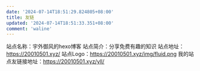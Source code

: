 ```yaml
---
date: '2024-07-14T18:51:29.824805+08:00'
title: 友链
updated: '2024-07-14T18:51:33.351+08:00'
comment: 'waline'
---
```

<div id="qexo-friends"></div>
<link rel="stylesheet" href="https://unpkg.com/qexo-friends/friends.css"/>
<script src="https://cdn.jsdelivr.net/npm/qexo-static@1.6.0/hexo/friends.js"></script>
<script>loadQexoFriends("qexo-friends", "https://hexoadmin.20010501.xyz")</script>

<link rel="stylesheet" href="https://unpkg.com/qexo-friends/friends.css"/>

<link rel="stylesheet" href="https://unpkg.com/qexo-friends/friends.css"/>

<link rel="stylesheet" href="https://unpkg.com/qexo-friends/friends.css"/>

<head>
  <!-- ... -->
  <script src=//cdn.jsdelivr.net/gh/Uyoahz26/qexo-link@main/main.min.js"></script>
  <!-- ... -->
</head>
<body>
  <!-- ... -->
  <div id="qexo-friends"></div>
  <script>
    loadQexoFriends({
        id: "qexo-friends",
        url: "https://admin.20010501.xyz/",
    })
  </script>
</body>

站点名称：宇外御风的hexo博客
站点简介：分享免费有趣的知识
站点地址：https://20010501.xyz/
站点Logo：https://20010501.xyz/img/fluid.png
我的站点友链接地址：https://20010501.xyz/yll/

<div id="friends-api"></div>
<script src="https://unpkg.com/qexo-friends/friends-api.js"></script>
<script>qexo_friend_api("friends-api","https://hexoadmin.20010501.xyz","");</script>
